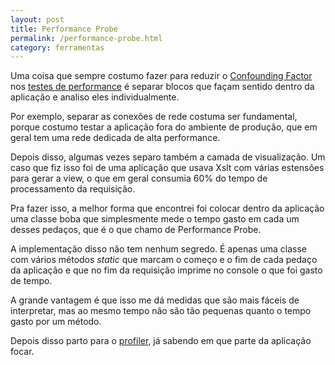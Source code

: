 ```yaml
---
layout: post
title: Performance Probe
permalink: /performance-probe.html
category: ferramentas
---
```


Uma coisa que sempre costumo fazer para reduzir o [Confounding Factor][1] nos [testes de performance][2] é separar blocos
que façam sentido dentro da aplicação e analiso eles individualmente.

Por exemplo, separar as conexões de rede costuma ser fundamental, porque costumo testar a aplicação fora do ambiente de produção, que em geral tem uma rede dedicada de alta performance.

Depois disso, algumas vezes separo também a camada de visualização. Um caso que fiz isso foi de uma aplicação que usava 
Xslt com várias estensões para gerar a view, o que em geral consumia 60% do tempo de processamento da requisição.

Pra fazer isso, a melhor forma que encontrei foi colocar dentro da aplicação uma classe boba que simplesmente mede
o tempo gasto em cada um desses pedaços, que é o que chamo de Performance Probe.

A implementação disso não tem nenhum segredo. É apenas uma classe com vários métodos _static_ que marcam o começo
e o fim de cada pedaço da aplicação e que no fim da requisição imprime no console o que foi gasto de tempo.

A grande vantagem é que isso me dá medidas que são mais fáceis de interpretar, mas ao mesmo tempo não são tão pequenas
quanto o tempo gasto por um método.

Depois disso parto para o [profiler][3], já sabendo em que parte da aplicação focar.


[1]: /como-nao-testar.html
[2]: /como-testar.html
[3]: /visual-vm.html
